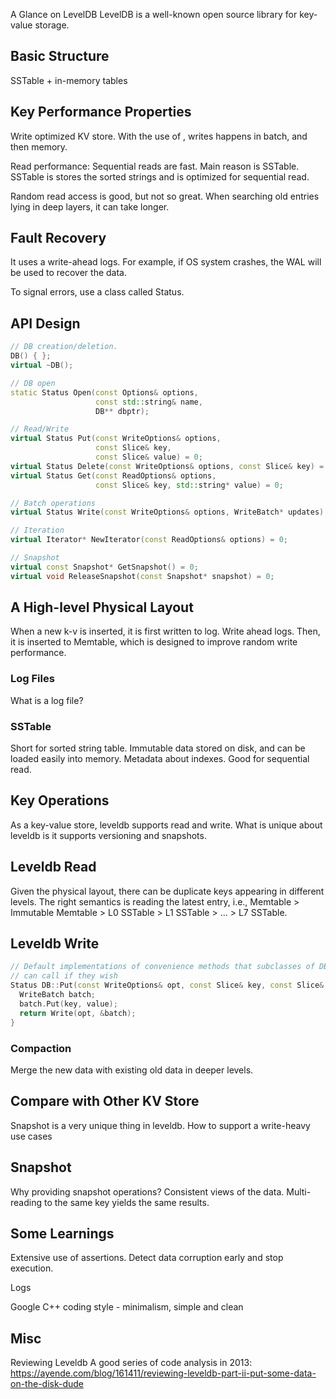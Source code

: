A Glance on LevelDB
LevelDB is a well-known open source library for key-value storage.

## Basic Structure
SSTable +  in-memory tables

## Key Performance Properties

Write optimized KV store.
With the use of , writes happens in batch, and  then memory.

Read performance:
Sequential reads are fast. Main reason is SSTable. SSTable is stores the sorted strings and is optimized for sequential read.

Random read access is good, but not so great. When searching old entries lying in deep layers, it can take longer.

## Fault Recovery
It uses a write-ahead logs. For example, if OS system crashes, the WAL will be used to recover the data.

To signal errors, use a class called Status.

## API Design

```C++
// DB creation/deletion.
DB() { };
virtual ~DB();

// DB open
static Status Open(const Options& options,
                   const std::string& name,
                   DB** dbptr);

// Read/Write
virtual Status Put(const WriteOptions& options,
                   const Slice& key,
                   const Slice& value) = 0;
virtual Status Delete(const WriteOptions& options, const Slice& key) = 0;
virtual Status Get(const ReadOptions& options,
                   const Slice& key, std::string* value) = 0;

// Batch operations
virtual Status Write(const WriteOptions& options, WriteBatch* updates) = 0;

// Iteration
virtual Iterator* NewIterator(const ReadOptions& options) = 0;

// Snapshot
virtual const Snapshot* GetSnapshot() = 0;
virtual void ReleaseSnapshot(const Snapshot* snapshot) = 0;
```

## A High-level Physical Layout

When a new k-v is inserted, it is first written to log. Write ahead logs. Then, it is inserted to Memtable, which is designed to improve random write performance.

### Log Files
What is a log file?

### SSTable
Short for sorted string table. Immutable data stored on disk, and can be loaded easily into memory. Metadata about indexes. Good for sequential read.

## Key Operations

As a key-value store, leveldb supports read and write. What is unique about leveldb is it supports versioning and snapshots.

## Leveldb Read
Given the physical layout, there can be duplicate keys appearing in different levels. The right semantics is reading the latest entry, i.e., Memtable > Immutable Memtable > L0 SSTable > L1 SSTable > ... > L7 SSTable.

## Leveldb Write

```C++
// Default implementations of convenience methods that subclasses of DB
// can call if they wish
Status DB::Put(const WriteOptions& opt, const Slice& key, const Slice& value) {
  WriteBatch batch;
  batch.Put(key, value);
  return Write(opt, &batch);
}
```

### Compaction
Merge the new data with existing old data in deeper levels.

## Compare with Other KV Store
Snapshot is a very unique thing in leveldb.
How to support a write-heavy use cases

## Snapshot
Why providing snapshot operations? Consistent views of the data. Multi-reading to the same key yields the same results.

## Some Learnings
Extensive use of assertions. Detect data corruption early and stop execution.

Logs

Google C++ coding style - minimalism, simple and clean


## Misc

Reviewing Leveldb
A good series of code analysis in 2013: https://ayende.com/blog/161411/reviewing-leveldb-part-ii-put-some-data-on-the-disk-dude

<!-- ## Iterators
## Version, VersionSet and TableCache
 -->